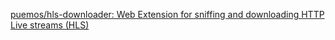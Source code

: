 
[puemos/hls-downloader: Web Extension for sniffing and downloading HTTP Live streams (HLS)](https://github.com/puemos/hls-downloader)
